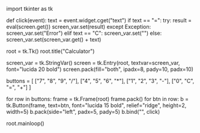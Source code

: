 import tkinter as tk

def click(event):
    text = event.widget.cget("text")
    if text == "=":
        try:
            result = eval(screen.get())
            screen_var.set(result)
        except Exception:
            screen_var.set("Error")
    elif text == "C":
        screen_var.set("")
    else:
        screen_var.set(screen_var.get() + text)

root = tk.Tk()
root.title("Calculator")

screen_var = tk.StringVar()
screen = tk.Entry(root, textvar=screen_var, font="lucida 20 bold")
screen.pack(fill="both", ipadx=8, pady=10, padx=10)

buttons = [
    ["7", "8", "9", "/"],
    ["4", "5", "6", "*"],
    ["1", "2", "3", "-"],
    ["0", "C", "=", "+"]
]

for row in buttons:
    frame = tk.Frame(root)
    frame.pack()
    for btn in row:
        b = tk.Button(frame, text=btn, font="lucida 15 bold", relief="ridge", height=2, width=5)
        b.pack(side="left", padx=5, pady=5)
        b.bind("<Button-1>", click)

root.mainloop()
